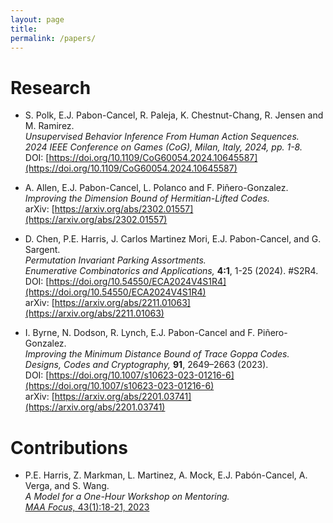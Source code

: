 ```yaml
---
layout: page
title:
permalink: /papers/
---
```

# Research
- S. Polk, E.J. Pabon-Cancel, R. Paleja, K. Chestnut-Chang, R. Jensen and M. Ramirez.  
  *Unsupervised Behavior Inference From Human Action Sequences.*  
  *2024 IEEE Conference on Games (CoG), Milan, Italy, 2024, pp. 1-8.*  
  DOI: [https://doi.org/10.1109/CoG60054.2024.10645587](https://doi.org/10.1109/CoG60054.2024.10645587)

- A. Allen, E.J. Pabon-Cancel, L. Polanco and F. Piñero-Gonzalez.  
  *Improving the Dimension Bound of Hermitian-Lifted Codes.*  
  arXiv: [https://arxiv.org/abs/2302.01557](https://arxiv.org/abs/2302.01557)

- D. Chen, P.E. Harris, J. Carlos Martinez Mori, E.J. Pabon-Cancel, and G. Sargent.  
  *Permutation Invariant Parking Assortments.*  
  *Enumerative Combinatorics and Applications,* **4:1**, 1-25 (2024). #S2R4.  
  DOI: [https://doi.org/10.54550/ECA2024V4S1R4](https://doi.org/10.54550/ECA2024V4S1R4)  
  arXiv: [https://arxiv.org/abs/2211.01063](https://arxiv.org/abs/2211.01063)

- I. Byrne, N. Dodson, R. Lynch, E.J. Pabon-Cancel and F. Piñero-Gonzalez.  
  *Improving the Minimum Distance Bound of Trace Goppa Codes.*  
  *Designs, Codes and Cryptography,* **91**, 2649–2663 (2023).  
  DOI: [https://doi.org/10.1007/s10623-023-01216-6](https://doi.org/10.1007/s10623-023-01216-6)  
  arXiv: [https://arxiv.org/abs/2201.03741](https://arxiv.org/abs/2201.03741)

# Contributions
- P.E. Harris, Z. Markman, L. Martinez, A. Mock, E.J. Pabón-Cancel, A. Verga, and S. Wang.  
  *A Model for a One-Hour Workshop on Mentoring.*  
  [*MAA Focus,* 43(1):18-21, 2023](http://digitaleditions.walsworthprintgroup.com/publication/?m=7656&i=782706&p=18&ver=html5)
